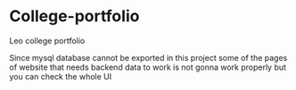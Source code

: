 # College-portfolio
Leo college portfolio

Since mysql database cannot be exported in this project some of the pages of website that needs backend data to work is not gonna work properly but you can check the whole UI
